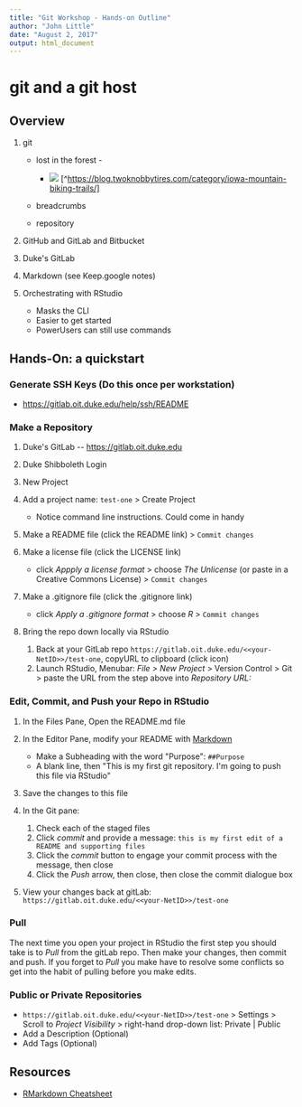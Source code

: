 ```yaml
---
title: "Git Workshop - Hands-on Outline"
author: "John Little"
date: "August 2, 2017"
output: html_document
---
```

# git and a git host

## Overview

1. git

    - lost in the forest -
    
        - ![](https://twoknobbytires.files.wordpress.com/2012/05/img_4829.jpg) [^https://blog.twoknobbytires.com/category/iowa-mountain-biking-trails/]
    - breadcrumbs
    - repository
1. GitHub and GitLab and Bitbucket
1. Duke's GitLab
1. Markdown  (see Keep.google notes)
1. Orchestrating with RStudio

	- Masks the CLI
	- Easier to get started
	- PowerUsers can still use commands  

## Hands-On:  a quickstart

### Generate SSH Keys (Do this once per workstation)

- https://gitlab.oit.duke.edu/help/ssh/README  

### Make a Repository
1. Duke's GitLab -- https://gitlab.oit.duke.edu
1. Duke Shibboleth Login
1. New Project
1. Add a project name:  `test-one` > Create Project

    - Notice command line instructions.  Could come in handy  
1. Make a README file (click the README link)  > `Commit changes`
1. Make a license file (click the LICENSE link) 

	- click *Appply a license format* > choose *The Unlicense* (or paste in a Creative Commons License) > `Commit changes`  
1. Make a .gitignore file (click the .gitignore link)

    - click *Apply a .gitignore format* > choose *R* > `Commit changes`  
1. Bring the repo down locally via RStudio

	1. Back at your GitLab repo `https://gitlab.oit.duke.edu/<<your-NetID>>/test-one`, copyURL to clipboard (click icon)
	1. Launch RStudio, Menubar:  *File > New Project* > Version Control > Git > paste the URL from the step above into *Repository URL:*

### Edit, Commit, and Push your Repo in RStudio

1. In the Files Pane, Open the README.md file
1. In the Editor Pane, modify your README with [Markdown](https://en.wikipedia.org/wiki/Markdown#Example)

    - Make a Subheading with the word "Purpose":  `##Purpose`
    - A blank line, then "This is my first git repository.  I'm going to push this file via RStudio"
1. Save the changes to this file
1. In the Git pane:

    1. Check each of the staged files
    1. Click *commit* and provide a message:  `this is my first edit of a README and supporting files`
    1. Click the *commit* button to engage your commit  process with the message, then close
    1. Click the *Push* arrow, then close, then close the commit dialogue box  
1. View your changes back at gitLab:  `https://gitlab.oit.duke.edu/<<your-NetID>>/test-one`

### Pull

The next time you open your project in RStudio the first step you should take is to *Pull* from the gitLab repo.  Then make your changes, then commit and push.  If you forget to *Pull* you make have to resolve some conflicts so get into the habit of pulling before you make edits.

### Public or Private Repositories

- `https://gitlab.oit.duke.edu/<<your-NetID>>/test-one` > Settings > Scroll to *Project Visibility* > right-hand drop-down list:  Private | Public
- Add a Description (Optional)
- Add Tags (Optional)

## Resources

- [RMarkdown Cheatsheet](https://www.rstudio.com/wp-content/uploads/2016/03/rmarkdown-cheatsheet-2.0.pdf)  